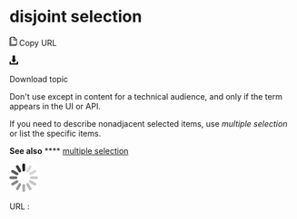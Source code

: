 # disjoint selection

![Copy URL](media/disjoint-selection/Copy.png)
Copy URL

![Download](media/disjoint-selection/Download.png)

Download topic

Don't use except in content for a technical audience, and only if the term appears in the UI or API. 

If you need to describe nonadjacent selected items, use *multiple selection* or list the specific items.

**See also** **** [multiple selection](https://worldready.cloudapp.net/Styleguide/Read?id=2700&topicid=32286)

![In progress](media/disjoint-selection/activity-large.gif)

URL :
